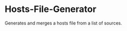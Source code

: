 Hosts-File-Generator
====================

Generates and merges a hosts file from a list of sources.

